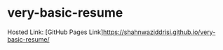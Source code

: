 # very-basic-resume
Hosted Link: [GitHub Pages Link]https://shahnwaziddrisi.github.io/very-basic-resume/
